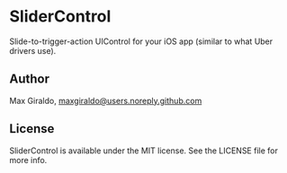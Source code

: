 # SliderControl

Slide-to-trigger-action UIControl for your iOS app (similar to what Uber drivers use).

## Author

Max Giraldo, maxgiraldo@users.noreply.github.com

## License

SliderControl is available under the MIT license. See the LICENSE file for more info.
